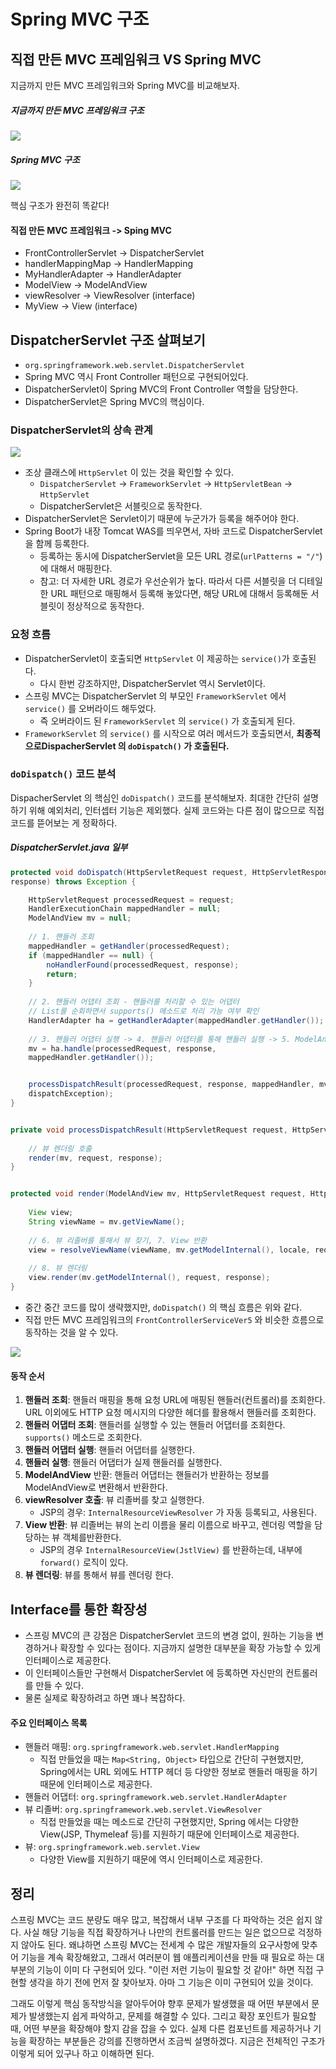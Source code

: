 # Spring MVC 구조

## 직접 만든 MVC 프레임워크 VS Spring MVC
지금까지 만든 MVC 프레임워크와 Spring MVC를 비교해보자.

##### 지금까지 만든 MVC 프레임워크 구조
![](스크린샷%202022-05-27%20오후%2012.57.45.png)

##### Spring MVC 구조
![](스크린샷%202022-05-27%20오후%2012.58.04.png)

핵심 구조가 완전히 똑같다!

#### 직접 만든 MVC 프레임워크 -> Sping MVC
- FrontControllerServlet -> DispatcherServlet
- handlerMappingMap -> HandlerMapping
- MyHandlerAdapter -> HandlerAdapter
- ModelView -> ModelAndView
- viewResolver -> ViewResolver (interface)
- MyView -> View (interface)


## DispatcherServlet 구조 살펴보기
- `org.springframework.web.servlet.DispatcherServlet`
- Spring MVC 역시 Front Controller 패턴으로 구현되어있다.
- DispatcherServlet이 Spring MVC의 Front Controller 역할을 담당한다.
- DispatcherServlet은 Spring MVC의 핵심이다.

### DispatcherServlet의 상속 관계
![](Pasted%20image%2020220527130918.png)
- 조상 클래스에 `HttpServlet` 이 있는 것을 확인할 수 있다.
	- `DispatcherServlet` -> `FrameworkServlet` -> `HttpServletBean` -> `HttpServlet`
	- DispatcherServlet은 서블릿으로 동작한다.
- DispatcherServlet은 Servlet이기 때문에 누군가가 등록을 해주어야 한다.
- Spring Boot가 내장 Tomcat WAS를 띄우면서, 자바 코드로 DispatcherServlet을 함께 등록한다.
	- 등록하는 동시에 DispatcherServlet을 모든 URL 경로(`urlPatterns = "/"`)에 대해서 매핑한다.
	- 참고: 더 자세한 URL 경로가 우선순위가 높다. 따라서 다른 서블릿을 더 디테일한 URL 패턴으로 매핑해서 등록해 놓았다면, 해당 URL에 대해서 등록해둔 서블릿이 정상적으로 동작한다.

### 요청 흐름
- DispatcherServlet이 호출되면 `HttpServlet` 이 제공하는 `service()`가 호출된다.
	- 다시 한번 강조하지만, DispatcherServlet 역시 Servlet이다.
- 스프링 MVC는 DispatcherServlet 의 부모인 `FrameworkServlet` 에서 `service()` 를 오버라이드 해두었다.
	- 즉 오버라이드 된 `FrameworkServlet` 의 `service()` 가 호출되게 된다.
- `FrameworkServlet` 의 `service()` 를 시작으로 여러 메서드가 호출되면서, **최종적으로DispacherServlet 의 `doDispatch()` 가 호출된다.**

### `doDispatch()` 코드 분석
DispacherServlet 의 핵심인 `doDispatch()` 코드를 분석해보자. 최대한 간단히 설명하기 위해 예외처리, 인터셉터 기능은 제외했다. 실제 코드와는 다른 점이 많으므로 직접 코드를 뜯어보는 게 정확하다.

##### DispatcherServlet.java 일부
```Java
protected void doDispatch(HttpServletRequest request, HttpServletResponse
response) throws Exception {

	HttpServletRequest processedRequest = request;
	HandlerExecutionChain mappedHandler = null;
	ModelAndView mv = null;
	
	// 1. 핸들러 조회
	mappedHandler = getHandler(processedRequest);
	if (mappedHandler == null) {
		noHandlerFound(processedRequest, response);
		return;
	}
	
	// 2. 핸들러 어댑터 조회 - 핸들러를 처리할 수 있는 어댑터
	// List를 순회하면서 supports() 메소드로 처리 가능 여부 확인
	HandlerAdapter ha = getHandlerAdapter(mappedHandler.getHandler());
	
	// 3. 핸들러 어댑터 실행 -> 4. 핸들러 어댑터를 통해 핸들러 실행 -> 5. ModelAndView 반환
	mv = ha.handle(processedRequest, response,
	mappedHandler.getHandler());


	processDispatchResult(processedRequest, response, mappedHandler, mv,
	dispatchException);
}


private void processDispatchResult(HttpServletRequest request, HttpServletResponse response, HandlerExecutionChain mappedHandler, ModelAndView mv, Exception exception) throws Exception {
	
	// 뷰 렌더링 호출
	render(mv, request, response);
}


protected void render(ModelAndView mv, HttpServletRequest request, HttpServletResponse response) throws Exception {
	
	View view;
	String viewName = mv.getViewName();
	
	// 6. 뷰 리졸버를 통해서 뷰 찾기, 7. View 반환
	view = resolveViewName(viewName, mv.getModelInternal(), locale, request);
	
	// 8. 뷰 렌더링
	view.render(mv.getModelInternal(), request, response);
}
```
- 중간 중간 코드를 많이 생략했지만, `doDispatch()` 의 핵심 흐름은 위와 같다.
- 직접 만든 MVC 프레임워크의  `FrontControllerServiceVer5` 와 비슷한 흐름으로 동작하는 것을 알 수 있다.

![](스크린샷%202022-05-27%20오후%2012.58.04.png)

#### 동작 순서
1. **핸들러 조회**: 핸들러 매핑을 통해 요청 URL에 매핑된 핸들러(컨트롤러)를 조회한다. URL 이외에도 HTTP 요청 메시지의 다양한 헤더를 활용해서 핸들러를 조회한다.
2. **핸들러 어댑터 조회**: 핸들러를 실행할 수 있는 핸들러 어댑터를 조회한다. `supports()` 메소드로 조회한다.
3. **핸들러 어댑터 실행**: 핸들러 어댑터를 실행한다.
4. **핸들러 실행**: 핸들러 어댑터가 실제 핸들러를 실행한다.
5. **ModelAndView** 반환: 핸들러 어댑터는 핸들러가 반환하는 정보를 ModelAndView로 변환해서
반환한다.
6. **viewResolver 호출**: 뷰 리졸버를 찾고 실행한다.
	- JSP의 경우: `InternalResourceViewResolver` 가 자동 등록되고, 사용된다.
7. **View 반환**: 뷰 리졸버는 뷰의 논리 이름을 물리 이름으로 바꾸고, 렌더링 역할을 담당하는 뷰 객체를반환한다.
	- JSP의 경우 `InternalResourceView(JstlView)` 를 반환하는데, 내부에 `forward()` 로직이 있다.
8. **뷰 렌더링**: 뷰를 통해서 뷰를 렌더링 한다. 


## Interface를 통한 확장성
- 스프링 MVC의 큰 강점은 DispatcherServlet 코드의 변경 없이, 원하는 기능을 변경하거나 확장할 수 있다는 점이다. 지금까지 설명한 대부분을 확장 가능할 수 있게 인터페이스로 제공한다.
- 이 인터페이스들만 구현해서 DispatcherServlet 에 등록하면 자신만의 컨트롤러를 만들 수 있다.
- 물론 실제로 확장하려고 하면 꽤나 복잡하다.

#### 주요 인터페이스 목록
- 핸들러 매핑: `org.springframework.web.servlet.HandlerMapping`
	- 직접 만들었을 때는 `Map<String, Object>` 타입으로 간단히 구현했지만, Spring에서는 URL 외에도 HTTP 헤더 등 다양한 정보로 핸들러 매핑을 하기 때문에 인터페이스로 제공한다.
- 핸들러 어댑터: `org.springframework.web.servlet.HandlerAdapter`
- 뷰 리졸버: `org.springframework.web.servlet.ViewResolver`
	- 직접 만들었을 때는 메소드로 간단히 구현했지만, Spring 에서는 다양한 View(JSP, Thymeleaf 등)를 지원하기 때문에 인터페이스로 제공한다.
- 뷰: `org.springframework.web.servlet.View`
	- 다양한 View를 지원하기 때문에 역시 인터페이스로 제공한다.


## 정리
스프링 MVC는 코드 분량도 매우 많고, 복잡해서 내부 구조를 다 파악하는 것은 쉽지 않다. 사실 해당 기능을 직접 확장하거나 나만의 컨트롤러를 만드는 일은 없으므로 걱정하지 않아도 된다. 왜냐하면 스프링 MVC는 전세계 수 많은 개발자들의 요구사항에 맞추어 기능을 계속 확장해왔고, 그래서 여러분이 웹
애플리케이션을 만들 때 필요로 하는 대부분의 기능이 이미 다 구현되어 있다. "이런 저런 기능이 필요할 것 같아!" 하면 직접 구현할 생각을 하기 전에 먼저 잘 찾아보자. 아마 그 기능은 이미 구현되어 있을 것이다.

그래도 이렇게 핵심 동작방식을 알아두어야 향후 문제가 발생했을 때 어떤 부분에서 문제가 발생했는지 쉽게 파악하고, 문제를 해결할 수 있다. 그리고 확장 포인트가 필요할 때, 어떤 부분을 확장해야 할지 감을 잡을 수 있다. 실제 다른 컴포넌트를 제공하거나 기능을 확장하는 부분들은 강의를 진행하면서 조금씩 설명하겠다. 지금은 전체적인 구조가 이렇게 되어 있구나 하고 이해하면 된다.